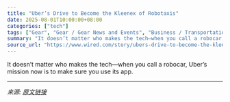 ```yaml
---
title: "Uber’s Drive to Become the Kleenex of Robotaxis"
date: 2025-08-01T10:00:00+08:00
categories: ["tech"]
tags: ["Gear", "Gear / Gear News and Events", "Business / Transportation", "Uber", "Autonomous Vehicles", "travis kalanick", "Waymo", "Self-Driving Cars", "Party Ride"]
summary: "It doesn’t matter who makes the tech—when you call a robocar, Uber’s mission now is to make sure you use its app."
source_url: "https://www.wired.com/story/ubers-drive-to-become-the-kleenex-of-robotaxis/"
---
```


It doesn’t matter who makes the tech—when you call a robocar, Uber’s mission now is to make sure you use its app.

---

*来源: [原文链接](https://www.wired.com/story/ubers-drive-to-become-the-kleenex-of-robotaxis/)*

